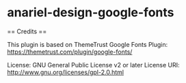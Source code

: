 # anariel-design-google-fonts
== Credits ==

This plugin is based on ThemeTrust Google Fonts Plugin: https://themetrust.com/plugin/google-fonts/

License: GNU General Public License v2 or later
License URI: http://www.gnu.org/licenses/gpl-2.0.html
